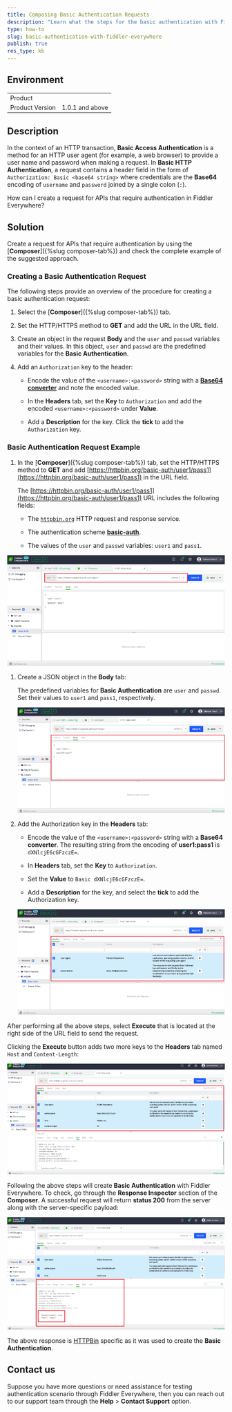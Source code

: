 ```yaml
---
title: Composing Basic Authentication Requests
description: "Learn what the steps for the basic authentication with Fiddler Everywhere are."
type: how-to
slug: basic-authentication-with-fiddler-everywhere
publish: true
res_type: kb
---
```



## Environment

|   |   |
|---|---|
| Product   |
| Product Version | 1.0.1 and above  |

## Description

In the context of an HTTP transaction, **Basic Access Authentication** is a method for an HTTP user agent (for example, a web browser) to provide a user name and password when making a request. In **Basic HTTP Authentication**, a request contains a header field in the form of `Authorization: Basic <base64 string>` where credentials are the **Base64** encoding of `username` and `password` joined by a single colon (`:`).

How can I create a request for APIs that require authentication in Fiddler Everywhere?

## Solution

Create a request for APIs that require authentication by using the [**Composer**]({%slug composer-tab%}) and check the complete example of the suggested approach.

### Creating a Basic Authentication Request

The following steps provide an overview of the procedure for creating a basic authentication request:

1. Select the [**Composer**]({%slug composer-tab%}) tab.

1. Set the HTTP/HTTPS method to **GET** and add the URL in the URL field.

1. Create an object in the request **Body** and the `user` and `passwd` variables and their values. In this object, `user` and `passwd` are the predefined variables for the **Basic Authentication**.

1. Add an `Authorization` key to the header:

    - Encode the value of the `<username>:<password>` string with a [**Base64 converter**](https://www.base64decode.org/) and note the encoded value.

    - In the **Headers** tab, set the **Key** to `Authorization` and add the encoded `<username>:<password>` under **Value**.

    - Add a **Description** for the key. Click the **tick** to add the `Authorization` key.

### Basic Authentication Request Example

1. In the [**Composer**]({%slug composer-tab%}) tab, set the HTTP/HTTPS method to **GET** and add [https://httpbin.org/basic-auth/user1/pass1](https://httpbin.org/basic-auth/user1/pass1) in the URL field.

   The [https://httpbin.org/basic-auth/user1/pass1](https://httpbin.org/basic-auth/user1/pass1) URL includes the following fields:

      * The [`httpbin.org`](https://httpbin.org/) HTTP request and response service.

      * The authentication scheme [**basic-auth**](https://tools.ietf.org/html/rfc7617).

      * The values of the `user` and `passwd` variables: `user1` and `pass1`.

  ![Composer URL Field](../images/kb/url-field-of-composer-with-http-method.png)

1. Create a JSON object in the **Body** tab:

   The predefined variables for **Basic Authentication** are `user` and `passwd`. Set their values to `user1` and `pass1`, respectively.

   ![JSON Body](../images/kb/body-of-composer-with-username-password.png)

1. Add the Authorization key in the **Headers** tab:

   * Encode the value of the `<username>:<password>` string with a **Base64 converter**. The resulting string from the encoding of **user1:pass1** is `dXNlcjE6cGFzczE=`.

   * In **Headers** tab, set the **Key** to `Authorization`.

   * Set the **Value** to `Basic dXNlcjE6cGFzczE=`.

   * Add a **Description** for the key, and select the **tick** to add the Authorization key.

   ![Authorization Key](../images/kb/authorization-key-added-to-the-headers-tab.png)

After performing all the above steps, select **Execute** that is located at the right side of the URL field to send the request.

Clicking the **Execute** button adds two more keys to the **Headers** tab named `Host` and `Content-Length`:

![Added Keys to the Headers Tab](../images/kb/added-keys-to-the-headers-tab.png)

Following the above steps will create **Basic Authentication** with Fiddler Everywhere. To check, go through the **Response Inspector** section of the **Composer**. A successful request will return **status 200** from the server along with the server-specific payload:

![Response Inspector](../images/kb/authentication-to-true-in-response-inspector.png)

The above response is [HTTPBin](https://httpbin.org) specific as it was used to create the **Basic Authentication**.


## Contact us

Suppose you have more questions or need assistance for testing authentication scenario through Fiddler Everywhere, then you can reach out to our support team through the **Help** > **Contact Support** option.